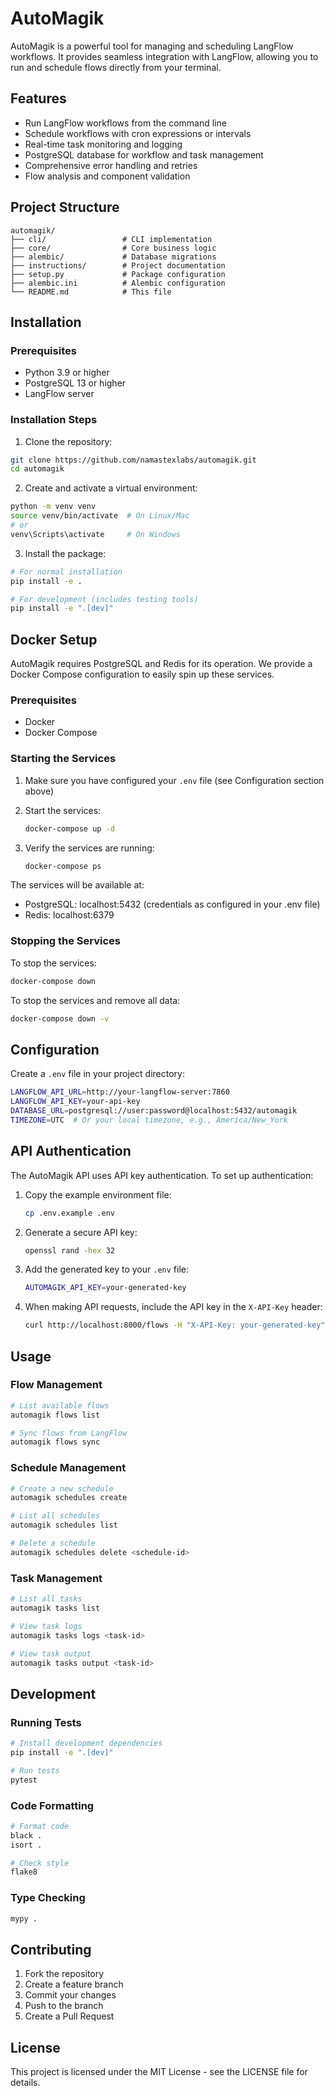 # AutoMagik

AutoMagik is a powerful tool for managing and scheduling LangFlow workflows. It provides seamless integration with LangFlow, allowing you to run and schedule flows directly from your terminal.

## Features

- Run LangFlow workflows from the command line
- Schedule workflows with cron expressions or intervals
- Real-time task monitoring and logging
- PostgreSQL database for workflow and task management
- Comprehensive error handling and retries
- Flow analysis and component validation

## Project Structure

```
automagik/
├── cli/                 # CLI implementation
├── core/                # Core business logic
├── alembic/             # Database migrations
├── instructions/        # Project documentation
├── setup.py             # Package configuration
├── alembic.ini          # Alembic configuration
└── README.md            # This file
```

## Installation

### Prerequisites

- Python 3.9 or higher
- PostgreSQL 13 or higher
- LangFlow server

### Installation Steps

1. Clone the repository:
```bash
git clone https://github.com/namastexlabs/automagik.git
cd automagik
```

2. Create and activate a virtual environment:
```bash
python -m venv venv
source venv/bin/activate  # On Linux/Mac
# or
venv\Scripts\activate     # On Windows
```

3. Install the package:
```bash
# For normal installation
pip install -e .

# For development (includes testing tools)
pip install -e ".[dev]"
```

## Docker Setup

AutoMagik requires PostgreSQL and Redis for its operation. We provide a Docker Compose configuration to easily spin up these services.

### Prerequisites
- Docker
- Docker Compose

### Starting the Services

1. Make sure you have configured your `.env` file (see Configuration section above)

2. Start the services:
   ```bash
   docker-compose up -d
   ```

3. Verify the services are running:
   ```bash
   docker-compose ps
   ```

The services will be available at:
- PostgreSQL: localhost:5432 (credentials as configured in your .env file)
- Redis: localhost:6379

### Stopping the Services

To stop the services:
```bash
docker-compose down
```

To stop the services and remove all data:
```bash
docker-compose down -v
```

## Configuration

Create a `.env` file in your project directory:

```bash
LANGFLOW_API_URL=http://your-langflow-server:7860
LANGFLOW_API_KEY=your-api-key
DATABASE_URL=postgresql://user:password@localhost:5432/automagik
TIMEZONE=UTC  # Or your local timezone, e.g., America/New_York
```

## API Authentication

The AutoMagik API uses API key authentication. To set up authentication:

1. Copy the example environment file:
   ```bash
   cp .env.example .env
   ```

2. Generate a secure API key:
   ```bash
   openssl rand -hex 32
   ```

3. Add the generated key to your `.env` file:
   ```bash
   AUTOMAGIK_API_KEY=your-generated-key
   ```

4. When making API requests, include the API key in the `X-API-Key` header:
   ```bash
   curl http://localhost:8000/flows -H "X-API-Key: your-generated-key"
   ```

## Usage

### Flow Management

```bash
# List available flows
automagik flows list

# Sync flows from LangFlow
automagik flows sync
```

### Schedule Management

```bash
# Create a new schedule
automagik schedules create

# List all schedules
automagik schedules list

# Delete a schedule
automagik schedules delete <schedule-id>
```

### Task Management

```bash
# List all tasks
automagik tasks list

# View task logs
automagik tasks logs <task-id>

# View task output
automagik tasks output <task-id>
```

## Development

### Running Tests

```bash
# Install development dependencies
pip install -e ".[dev]"

# Run tests
pytest
```

### Code Formatting

```bash
# Format code
black .
isort .

# Check style
flake8
```

### Type Checking

```bash
mypy .
```

## Contributing

1. Fork the repository
2. Create a feature branch
3. Commit your changes
4. Push to the branch
5. Create a Pull Request

## License

This project is licensed under the MIT License - see the LICENSE file for details.
